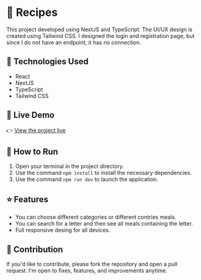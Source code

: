 # 🛒 Recipes

This project developed using NextJS and TypeScript. The UI/UX design is created using Tailwind CSS. I designed the login and registration page, but since I do not have an endpoint, it has no connection.

## 🚀 Technologies Used

- React
- NextJS
- TypeScript
- Tailwind CSS

## 🚀 Live Demo

👉 [View the project live](https://recipes-phi-dun.vercel.app)

## 🏃 How to Run

1. Open your terminal in the project directory.
2. Use the command `npm install` to install the necessary dependencies.
3. Use the command `npm run dev` to launch the application.

## ⭐ Features

- You can choose different categories or different contries meals.
- You can search for a letter and then see all meals containing the letter.
- Full responsive desing for all devices.

## 🤝  Contribution

If you'd like to contribute, please fork the repository and open a pull request. I'm open to fixes, features, and improvements anytime.
